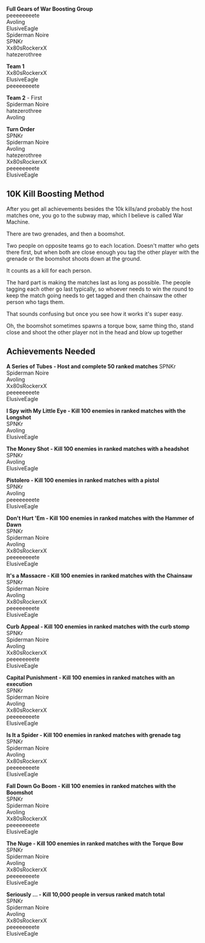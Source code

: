 
**Full Gears of War Boosting Group**  
peeeeeeeete  
Avoling  
ElusiveEagle  
Spiderman Noire  
SPNKr  
Xx80sRockerxX  
hatezerothree  
  


**Team 1**  
Xx80sRockerxX  
ElusiveEagle  
peeeeeeeete  

**Team 2** - First  
Spiderman Noire  
hatezerothree  
Avoling  


**Turn Order**  
SPNKr  
Spiderman Noire  
Avoling  
hatezerothree  
Xx80sRockerxX  
peeeeeeeete  
ElusiveEagle  


## 10K Kill Boosting Method
After you get all achievements besides the 10k kills/and probably the host matches one, you go to the subway map, which I believe is called War Machine. 

There are two grenades, and then a boomshot. 

Two people on opposite teams go to each location. Doesn't matter who gets there first, but when both are close enough you tag the other player with the grenade or the boomshot shoots down at the ground. 

It counts as a kill for each person. 

The hard part is making the matches last as long as possible. The people tagging each other go last typically, so whoever needs to win the round to keep the match going needs to get tagged and then chainsaw the other person who tags them.

That sounds confusing but once you see how it works it's super easy.

Oh, the boomshot sometimes spawns a torque bow, same thing tho, stand close and shoot the other player not in the head and blow up together


## Achievements Needed

**A Series of Tubes - Host and complete 50 ranked matches** 
SPNKr  
Spiderman Noire  
Avoling  
Xx80sRockerxX  
peeeeeeeete  
ElusiveEagle  

**I Spy with My Little Eye - Kill 100 enemies in ranked matches with the Longshot**  
SPNKr  
Avoling  
ElusiveEagle  

**The Money Shot - Kill 100 enemies in ranked matches with a headshot**  
SPNKr  
Avoling  
ElusiveEagle  

**Pistolero - Kill 100 enemies in ranked matches with a pistol**  
SPNKr  
Avoling  
peeeeeeeete  
ElusiveEagle  

**Don't Hurt 'Em - Kill 100 enemies in ranked matches with the Hammer of Dawn**  
SPNKr  
Spiderman Noire  
Avoling  
Xx80sRockerxX  
peeeeeeeete  
ElusiveEagle  

**It's a Massacre - Kill 100 enemies in ranked matches with the Chainsaw**  
SPNKr  
Spiderman Noire  
Avoling  
Xx80sRockerxX  
peeeeeeeete  
ElusiveEagle  

**Curb Appeal - Kill 100 enemies in ranked matches with the curb stomp**  
SPNKr  
Spiderman Noire  
Avoling  
Xx80sRockerxX  
peeeeeeeete  
ElusiveEagle  

**Capital Punishment - Kill 100 enemies in ranked matches with an execution**  
SPNKr  
Spiderman Noire  
Avoling  
Xx80sRockerxX  
peeeeeeeete  
ElusiveEagle  

**Is It a Spider - Kill 100 enemies in ranked matches with grenade tag**  
SPNKr  
Spiderman Noire  
Avoling  
Xx80sRockerxX  
peeeeeeeete  
ElusiveEagle  

**Fall Down Go Boom - Kill 100 enemies in ranked matches with the Boomshot**  
SPNKr  
Spiderman Noire  
Avoling  
Xx80sRockerxX  
peeeeeeeete  
ElusiveEagle  

**The Nuge - Kill 100 enemies in ranked matches with the Torque Bow**  
SPNKr  
Spiderman Noire  
Avoling  
Xx80sRockerxX  
peeeeeeeete  
ElusiveEagle  

**Seriously ... - Kill 10,000 people in versus ranked match total**  
SPNKr  
Spiderman Noire  
Avoling  
Xx80sRockerxX  
peeeeeeeete  
ElusiveEagle  





